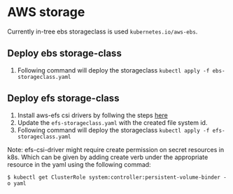 # AWS storage
Currently in-tree ebs storageclass is used ```kubernetes.io/aws-ebs```.

## Deploy ebs storage-class
1. Following command will deploy the storageclass
``` kubectl apply -f ebs-storageclass.yaml ```
## Deploy efs storage-class
1. Install aws-efs csi drivers by follwing the steps [here](https://github.com/kubernetes-sigs/aws-efs-csi-driver#installation)
2. Update the `efs-storageclass.yaml` with the created file system id.
3. Following command will deploy the storageclass
``` kubectl apply -f efs-storageclass.yaml ```

Note: efs-csi-driver might require create permission on secret resources in k8s. Which can be given by adding create verb under the appropriate resource in the yaml using the following commad: 

```console
$ kubectl get ClusterRole system:controller:persistent-volume-binder -o yaml
```
